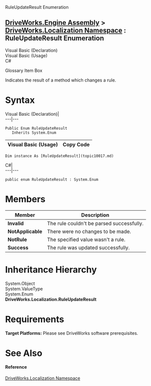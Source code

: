 RuleUpdateResult Enumeration   
  
[DriveWorks.Engine Assembly](topic2156.md) > [DriveWorks.Localization Namespace](topic10015.md) : RuleUpdateResult Enumeration  
---  
  
Visual Basic (Declaration)    
Visual Basic (Usage)    
C# 

Glossary Item Box

Indicates the result of a method which changes a rule. 

# Syntax

Visual Basic (Declaration)|   
---|---  
      
    
    Public Enum RuleUpdateResult 
       Inherits System.Enum  
  
Visual Basic (Usage)| Copy Code  
---|---  
      
    
    Dim instance As [RuleUpdateResult](topic10017.md)  
  
C#|   
---|---  
      
    
    public enum RuleUpdateResult : System.Enum   
  
# Members

Member| Description  
---|---  
**Invalid**|  The rule couldn't be parsed successfully.  
**NotApplicable**|  There were no changes to be made.  
**NotRule**|  The specified value wasn't a rule.  
**Success**|  The rule was updated successfully.  
  
# Inheritance Hierarchy

System.Object  
System.ValueType  
System.Enum  
**DriveWorks.Localization.RuleUpdateResult**  


# Requirements

**Target Platforms:** Please see DriveWorks software prerequisites.

# See Also

#### Reference

[DriveWorks.Localization Namespace](topic10015.md)


